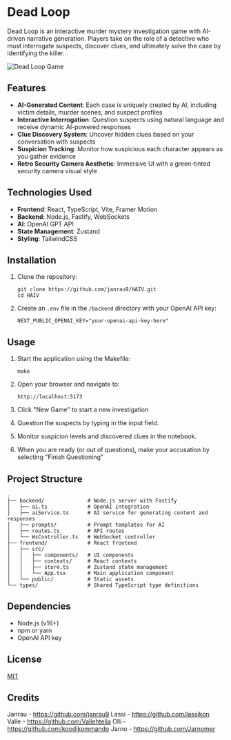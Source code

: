 # Dead Loop

Dead Loop is an interactive murder mystery investigation game with AI-driven narrative generation. Players take on the role of a detective who must interrogate suspects, discover clues, and ultimately solve the case by identifying the killer.

![Dead Loop Game](public/screenshot1.png)

## Features

- **AI-Generated Content**: Each case is uniquely created by AI, including victim details, murder scenes, and suspect profiles
- **Interactive Interrogation**: Question suspects using natural language and receive dynamic AI-powered responses
- **Clue Discovery System**: Uncover hidden clues based on your conversation with suspects
- **Suspicion Tracking**: Monitor how suspicious each character appears as you gather evidence
- **Retro Security Camera Aesthetic**: Immersive UI with a green-tinted security camera visual style

## Technologies Used

- **Frontend**: React, TypeScript, Vite, Framer Motion
- **Backend**: Node.js, Fastify, WebSockets
- **AI**: OpenAI GPT API
- **State Management**: Zustand
- **Styling**: TailwindCSS

## Installation

1. Clone the repository:
   ```
   git clone https://github.com/janrau9/HAIV.git
   cd HAIV
   ```

2. Create an `.env` file in the `/backend` directory with your OpenAI API key:
   ```
   NEXT_PUBLIC_OPENAI_KEY="your-openai-api-key-here"
   ```

## Usage

1. Start the application using the Makefile:
   ```
   make
   ```

2. Open your browser and navigate to:
   ```
   http://localhost:5173
   ```

3. Click "New Game" to start a new investigation

4. Question the suspects by typing in the input field.

5. Monitor suspicion levels and discovered clues in the notebook.

6. When you are ready (or out of questions), make your accusation by selecting "Finish Questioning"

## Project Structure

```
.
├── backend/              # Node.js server with Fastify
│   ├── ai.ts             # OpenAI integration
│   ├── aiService.ts      # AI service for generating content and responses
│   ├── prompts/          # Prompt templates for AI
│   ├── routes.ts         # API routes
│   └── WsController.ts   # WebSocket controller
├── frontend/             # React frontend
│   ├── src/
│   │   ├── components/   # UI components
│   │   ├── contexts/     # React contexts
│   │   ├── store.ts      # Zustand state management
│   │   └── App.tsx       # Main application component
│   └── public/           # Static assets
└── types/                # Shared TypeScript type definitions
```

## Dependencies

- Node.js (v16+)
- npm or yarn
- OpenAI API key

## License

[MIT](LICENSE)

## Credits

Janrau - https://github.com/janrau9
Lassi - https://github.com/lassikon
Valle - https://github.com/Vallehtelia
Olli - https://github.com/koodikommando
Jarno - https://github.com/Jarnomer